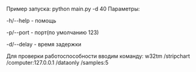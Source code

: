 Пример запуска: python main.py -d 40
Параметры:

-h/--help - помощь

-p/--port - порт(по умолчанию 123)

-d/--delay - время задержки

Для проверки работоспособности вводим команду: w32tm /stripchart /computer:127.0.0.1 /dataonly /samples:5
